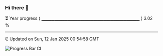 ### Hi there 👋

⏳ Year progress { ▁▁▁▁▁▁▁▁▁▁▁▁▁▁▁▁▁▁▁▁▁▁▁▁▁▁▁▁▁▁ } 3.02 %

---

⏰ Updated on Sun, 12 Jan 2025 00:54:58 GMT

![Progress Bar CI](https://github.com/Shyam-Makwana/GitHub-Actions-Demo/workflows/Progress%20Bar%20CI/badge.svg)
